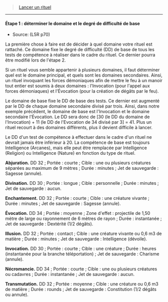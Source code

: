 ﻿---
!GenericItem
Id: l5r_rituals_hd.md#Étape-1--déterminer-le-domaine-et-le-degré-de-difficulté-de-base
ParentLink: l5r_rituals_hd.md#lancer-un-rituel
Name: 'Étape 1 : déterminer le domaine et le degré de difficulté de base'
ParentName: Lancer un rituel
NameLevel: 4
Source: (L5R p70)
Attributes:
  Name: 'Étape 1 : déterminer le domaine et le degré de difficulté de base'
  Markdown: >+
    #### <!--Name-->Étape 1 : déterminer le domaine et le degré de difficulté de base<!--/Name-->


    - Source: <!--Source-->(L5R p70)<!--/Source-->


    La première chose à faire est de décider à quel domaine votre rituel est rattaché. Ce domaine fixe le degré de difficulté (DD) de base de tous les tests de compétence à réaliser dans le cadre du rituel. Ce dernier pourra être modifié lors de l'étape 2.


    Si un rituel vous semble appartenir à plusieurs domaines, il faut déterminer quel est le domaine principal, et quels sont les domaines secondaires. Ainsi, un rituel invoquant les forces démoniaques afin de mettre le feu à un manoir tout entier est soumis à deux domaines : l'Invocation (pour l'appel aux forces démoniaques) et l'Évocation (pour la création de dégâts par le feu).


    Le domaine de base fixe le DD de base des tests. Ce dernier est augmenté par le DD de chaque domaine secondaire divisé par trois. Ainsi, dans notre exemple précédent, le domaine de base est l'Invocation et le domaine secondaire l'Évocation. Le DD sera donc de [30 (le DD du domaine de l'Invocation) + 11 (le DD de l'Evocation de 34 divisé par 3] = 41. Plus un rituel recourt à des domaines différents, plus il devient difficile à lancer.


    Le DD d'un test de compétence à effectuer dans le cadre d'un rituel ne devrait jamais être inférieur à 20. La compétence de base est toujours Intelligence (Arcanes), mais elle peut être remplacée par Intelligence (Religion) ou Intelligence (Nature) en fonction du type de rituel.


    **Abjuration.** DD 32 ; Portée : courte ; Cible : une ou plusieurs créatures séparées au maximum de 9 mètres ; Durée : minutes ; Jet de sauvegarde : Sagesse (annule).


    **Divination.** DD 30 ; Portée : longue ; Cible : personnelle ; Durée : minutes ; Jet de sauvegarde : aucun.


    **Enchantement.** DD 32 ; Portée : courte ; Cible : une créature vivante ; Durée : minutes ; Jet de sauvegarde : Sagesse (annule).


    **Évocation.** DD 34 ; Portée : moyenne ; Zone d'effet : projectile de 1,50 mètre de large ou rayonnement de 6 mètres de rayon ; Durée : instantanée ; Jet de sauvegarde : Dextérité (1/2 dégâts).


    **Illusion.** DD 32 ; Portée : contact ; Cible : une créature vivante ou 0,6 m3 de matière ; Durée : minutes ; Jet de sauvegarde : Intelligence (dévoile).


    **Invocation.** DD 30 ; Portée : courte ; Cible : une créature ; Durée : heures (instantanée pour la branche téléportation) ; Jet de sauvegarde : Charisme (annule).


    **Nécromancie.** DD 34 ; Portée : courte ; Cible : une ou plusieurs créatures ou cadavres ; Durée : instantanée ; Jet de sauvegarde : aucun.


    **Transmutation.** DD 32 ; Portée : moyenne ; Cible : une créature ou 0,6 m3 de matière ; Durée : rounds ; Jet de sauvegarde : Constitution (1/2 dégâts ou annule).

  Source: (L5R p70)
AttributesDictionary: >+
  Name: 'Étape 1 : déterminer le domaine et le degré de difficulté de base'

  Markdown: >+

    #### <!--Name-->Étape 1 : déterminer le domaine et le degré de difficulté de base<!--/Name-->





    - Source: <!--Source-->(L5R p70)<!--/Source-->





    La première chose à faire est de décider à quel domaine votre rituel est rattaché. Ce domaine fixe le degré de difficulté (DD) de base de tous les tests de compétence à réaliser dans le cadre du rituel. Ce dernier pourra être modifié lors de l'étape 2.





    Si un rituel vous semble appartenir à plusieurs domaines, il faut déterminer quel est le domaine principal, et quels sont les domaines secondaires. Ainsi, un rituel invoquant les forces démoniaques afin de mettre le feu à un manoir tout entier est soumis à deux domaines : l'Invocation (pour l'appel aux forces démoniaques) et l'Évocation (pour la création de dégâts par le feu).





    Le domaine de base fixe le DD de base des tests. Ce dernier est augmenté par le DD de chaque domaine secondaire divisé par trois. Ainsi, dans notre exemple précédent, le domaine de base est l'Invocation et le domaine secondaire l'Évocation. Le DD sera donc de [30 (le DD du domaine de l'Invocation) + 11 (le DD de l'Evocation de 34 divisé par 3] = 41. Plus un rituel recourt à des domaines différents, plus il devient difficile à lancer.





    Le DD d'un test de compétence à effectuer dans le cadre d'un rituel ne devrait jamais être inférieur à 20. La compétence de base est toujours Intelligence (Arcanes), mais elle peut être remplacée par Intelligence (Religion) ou Intelligence (Nature) en fonction du type de rituel.





    **Abjuration.** DD 32 ; Portée : courte ; Cible : une ou plusieurs créatures séparées au maximum de 9 mètres ; Durée : minutes ; Jet de sauvegarde : Sagesse (annule).





    **Divination.** DD 30 ; Portée : longue ; Cible : personnelle ; Durée : minutes ; Jet de sauvegarde : aucun.





    **Enchantement.** DD 32 ; Portée : courte ; Cible : une créature vivante ; Durée : minutes ; Jet de sauvegarde : Sagesse (annule).





    **Évocation.** DD 34 ; Portée : moyenne ; Zone d'effet : projectile de 1,50 mètre de large ou rayonnement de 6 mètres de rayon ; Durée : instantanée ; Jet de sauvegarde : Dextérité (1/2 dégâts).





    **Illusion.** DD 32 ; Portée : contact ; Cible : une créature vivante ou 0,6 m3 de matière ; Durée : minutes ; Jet de sauvegarde : Intelligence (dévoile).





    **Invocation.** DD 30 ; Portée : courte ; Cible : une créature ; Durée : heures (instantanée pour la branche téléportation) ; Jet de sauvegarde : Charisme (annule).





    **Nécromancie.** DD 34 ; Portée : courte ; Cible : une ou plusieurs créatures ou cadavres ; Durée : instantanée ; Jet de sauvegarde : aucun.





    **Transmutation.** DD 32 ; Portée : moyenne ; Cible : une créature ou 0,6 m3 de matière ; Durée : rounds ; Jet de sauvegarde : Constitution (1/2 dégâts ou annule).



  Source: (L5R p70)

---
> [Lancer un rituel](hd_l5r_rituals.md)

---

#### Étape 1 : déterminer le domaine et le degré de difficulté de base

- Source: (L5R p70)

La première chose à faire est de décider à quel domaine votre rituel est rattaché. Ce domaine fixe le degré de difficulté (DD) de base de tous les tests de compétence à réaliser dans le cadre du rituel. Ce dernier pourra être modifié lors de l'étape 2.

Si un rituel vous semble appartenir à plusieurs domaines, il faut déterminer quel est le domaine principal, et quels sont les domaines secondaires. Ainsi, un rituel invoquant les forces démoniaques afin de mettre le feu à un manoir tout entier est soumis à deux domaines : l'Invocation (pour l'appel aux forces démoniaques) et l'Évocation (pour la création de dégâts par le feu).

Le domaine de base fixe le DD de base des tests. Ce dernier est augmenté par le DD de chaque domaine secondaire divisé par trois. Ainsi, dans notre exemple précédent, le domaine de base est l'Invocation et le domaine secondaire l'Évocation. Le DD sera donc de [30 (le DD du domaine de l'Invocation) + 11 (le DD de l'Evocation de 34 divisé par 3] = 41. Plus un rituel recourt à des domaines différents, plus il devient difficile à lancer.

Le DD d'un test de compétence à effectuer dans le cadre d'un rituel ne devrait jamais être inférieur à 20. La compétence de base est toujours Intelligence (Arcanes), mais elle peut être remplacée par Intelligence (Religion) ou Intelligence (Nature) en fonction du type de rituel.

**Abjuration.** DD 32 ; Portée : courte ; Cible : une ou plusieurs créatures séparées au maximum de 9 mètres ; Durée : minutes ; Jet de sauvegarde : Sagesse (annule).

**Divination.** DD 30 ; Portée : longue ; Cible : personnelle ; Durée : minutes ; Jet de sauvegarde : aucun.

**Enchantement.** DD 32 ; Portée : courte ; Cible : une créature vivante ; Durée : minutes ; Jet de sauvegarde : Sagesse (annule).

**Évocation.** DD 34 ; Portée : moyenne ; Zone d'effet : projectile de 1,50 mètre de large ou rayonnement de 6 mètres de rayon ; Durée : instantanée ; Jet de sauvegarde : Dextérité (1/2 dégâts).

**Illusion.** DD 32 ; Portée : contact ; Cible : une créature vivante ou 0,6 m3 de matière ; Durée : minutes ; Jet de sauvegarde : Intelligence (dévoile).

**Invocation.** DD 30 ; Portée : courte ; Cible : une créature ; Durée : heures (instantanée pour la branche téléportation) ; Jet de sauvegarde : Charisme (annule).

**Nécromancie.** DD 34 ; Portée : courte ; Cible : une ou plusieurs créatures ou cadavres ; Durée : instantanée ; Jet de sauvegarde : aucun.

**Transmutation.** DD 32 ; Portée : moyenne ; Cible : une créature ou 0,6 m3 de matière ; Durée : rounds ; Jet de sauvegarde : Constitution (1/2 dégâts ou annule).

